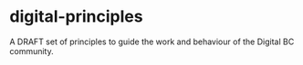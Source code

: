 # digital-principles
A DRAFT set of principles to guide the work and behaviour of the Digital BC community.
